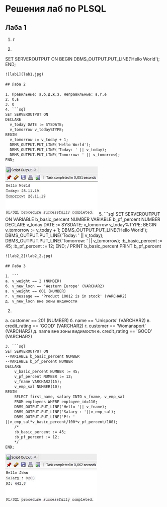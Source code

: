 # Решения лаб по PLSQL

## Лаба 1

1. г
2. ```sql
  SET SERVEROUTPUT ON
  BEGIN
  	DBMS_OUTPUT.PUT_LINE('Hello World');
  END;
  ```
![lab1](lab1.jpg)

## Лаба 2

1. Правильные: а,б,д,ж,з. Неправильные: в,г,е
2. б,в
3. б
4. ```sql
  SET SERVEROUTPUT ON
  DECLARE
    v_today DATE := SYSDATE;
    v_tomorrow v_today%TYPE;
  BEGIN
    v_tomorrow := v_today + 1;
    DBMS_OUTPUT.PUT_LINE('Hello World');
    DBMS_OUTPUT.PUT_LINE('Today: ' || v_today);
    DBMS_OUTPUT.PUT_LINE('Tomorrow: ' || v_tomorrow);
  END;
  ```
![lab2_1](lab2_1.jpg)
5. ```sql
  SET SERVEROUTPUT ON
  VARIABLE b_basic_percent NUMBER
  VARIABLE b_pf_percent NUMBER
  DECLARE
    v_today DATE := SYSDATE;
    v_tomorrow v_today%TYPE;
  BEGIN
    v_tomorrow := v_today + 1;
    DBMS_OUTPUT.PUT_LINE('Hello World');
    DBMS_OUTPUT.PUT_LINE('Today: ' || v_today);
    DBMS_OUTPUT.PUT_LINE('Tomorrow: ' || v_tomorrow);
    :b_basic_percent := 45;
    :b_pf_percent := 12;
  END;
  /
  PRINT b_basic_percent
  PRINT b_pf_percent
  ```
![lab2_2](lab2_2.jpg)

## Лаба 3

1. ```
а. v_weight == 2 (NUMBER)
б. v_new_locn == 'Western Europe' (VARCHAR2)
в. v_weight == 601 (NUMBER)
г. v_message == 'Product 10012 is in stock' (VARCHAR2)
д. v_new_locn вне зоны видимости
  ```
2. ```
а. customer == 201 (NUMBER)
б. name == 'Unisports' (VARCHAR2)
в. credit_rating == 'GOOD' (VARCHAR2)
г. customer == 'Womansport' (VARCHAR2)
д. name вне зоны видимости
  е. credit_rating == 'GOOD' (VARCHAR2)
  ```
3. ```sql
SET SERVEROUTPUT ON
--VARIABLE b_basic_percent NUMBER
--VARIABLE b_pf_percent NUMBER
DECLARE
      v_basic_percent NUMBER := 45;
      v_pf_percent NUMBER := 12;
      v_fname VARCHAR2(15);
      v_emp_sal NUMBER(10);
BEGIN
      SELECT first_name, salary INTO v_fname, v_emp_sal
      FROM employees WHERE employee_id=110;
      DBMS_OUTPUT.PUT_LINE('Hello '|| v_fname);
      DBMS_OUTPUT.PUT_LINE('Salary : '||v_emp_sal);
      DBMS_OUTPUT.PUT_LINE('Pf: ' ||v_emp_sal*v_basic_percent/100*v_pf_percent/100);
      /*
      :b_basic_percent := 45;
      :b_pf_percent := 12;
      */
END;
  ```
![lab3](lab3.jpg)